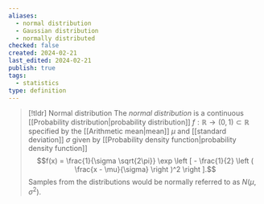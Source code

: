 ```yaml
---
aliases:
  - normal distribution
  - Gaussian distribution
  - normally distributed
checked: false
created: 2024-02-21
last_edited: 2024-02-21
publish: true
tags:
  - statistics
type: definition
---
```

>[!tldr] Normal distribution
>The *normal distribution* is a continuous [[Probability distribution|probability distribution]] $f: \mathbb{R} \rightarrow (0,1) \subset \mathbb{R}$ specified by the [[Arithmetic mean|mean]] $\mu$ and [[standard deviation]] $\sigma$ given by [[Probability density function|probability density function]]
>$$f(x) = \frac{1}{\sigma \sqrt{2\pi}} \exp \left [ - \frac{1}{2} \left ( \frac{x - \mu}{\sigma} \right )^2 \right ].$$
>Samples from the distributions would be normally referred to as $N(\mu, \sigma^2)$.

